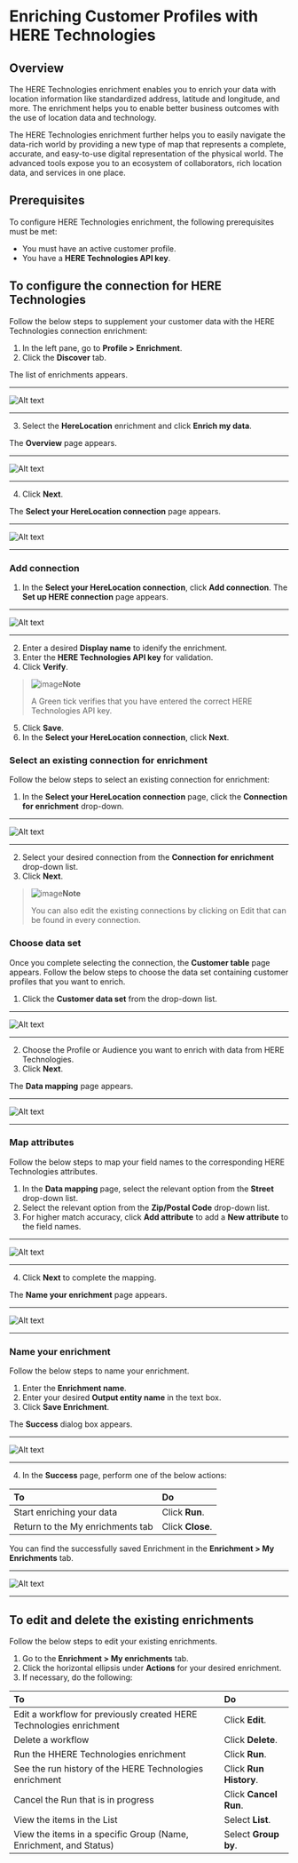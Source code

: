 # Enriching Customer Profiles with HERE Technologies 
## Overview
The HERE Technologies enrichment enables you to enrich your data with location information like standardized address, latitude and longitude, and more. The enrichment helps you to enable better business outcomes with the use of location data and technology.

The HERE Technologies enrichment further helps you to easily navigate the data-rich world by providing a new type of map that represents a complete, accurate, and easy-to-use digital representation of the physical world. The advanced tools expose you to an ecosystem of collaborators, rich location data, and services in one place.  
## Prerequisites  
To configure HERE Technologies enrichment, the following prerequisites must be met: 
- You must have an active customer profile.  
- You have a **HERE Technologies API key**.
## To configure the connection for HERE Technologies
Follow the below steps to supplement your customer data with the HERE Technologies connection enrichment: 
1. In the left pane, go to **Profile > Enrichment**.
2. Click the **Discover** tab.

The list of enrichments appears.  

---

![Alt text](/doc_snippets/HERETechnologies_Enrichment_new.png)  

---

3. Select the **HereLocation** enrichment and click **Enrich my data**. 

The **Overview** page appears.  

---

![Alt text](/doc_snippets/HERETechnologies_Overview.png)  

---

4. Click **Next**.  

The **Select your HereLocation connection** page appears.  

---

![Alt text](/doc_snippets/HERETechnologies_Connect_New.png)  

---   

### Add connection

1. In the **Select your HereLocation connection**, click **Add connection**. The **Set up HERE connection** page appears.  
   
---

![Alt text](/doc_snippets/HERETechnologies_Setup_new.png)  

---   

2. Enter a desired **Display name** to idenify the enrichment.
3. Enter the **HERE Technologies API key** for validation.
4. Click **Verify**.

> ![image](/doc_snippets/Note_icon.png)**Note** 
>
> A Green tick verifies that you have entered the correct HERE Technologies API key.
   
5. Click **Save**.  
6. In the **Select your HereLocation connection**, click **Next**.  

### Select an existing connection for enrichment
Follow the below steps to select an existing connection for enrichment:  
1. In the **Select your HereLocation connection** page, click the **Connection for enrichment** drop-down.  

---

![Alt text](/doc_snippets/HERETechnologies_EnrichConnection_new.png)  

---

2. Select your desired connection from the **Connection for enrichment** drop-down list.  
3. Click **Next**.  

> ![image](/doc_snippets/Note_icon.png)**Note** 
> 
> You can also edit the existing connections by clicking on Edit that can be found in every connection.

### Choose data set
Once you complete selecting the connection, the **Customer table** page appears. Follow the below steps to choose the data set containing customer profiles that you want to enrich.

1. Click the **Customer data set** from the drop-down list.  

---

![Alt text](/doc_snippets/HERETechnologies_Requireddata_new.png)

---

2. Choose the Profile or Audience you want to enrich with data from HERE Technologies.  
3. Click **Next**. 

The **Data mapping** page appears.

---

![Alt text](/doc_snippets/HERETechnologies_DataMapping1.png)

---

### Map attributes
Follow the below steps to map your field names to the corresponding HERE Technologies attributes.

1. In the **Data mapping** page, select the relevant option from the **Street** drop-down list.
2. Select the relevant option from the **Zip/Postal Code** drop-down list.
3. For higher match accuracy, click **Add attribute** to add a **New attribute** to the field names. 

---

![Alt text](/doc_snippets/HERETechnologies_Datamapping_new.png)

---

4. Click **Next** to complete the mapping. 

The **Name your enrichment** page appears.  

---  

![Alt text](/doc_snippets/HERETechnologies_NameYourEnrichment.png)  

---  

### Name your enrichment
Follow the below steps to name your enrichment.
1. Enter the **Enrichment name**.  
2. Enter your desired **Output entity name** in the text box.  
3. Click **Save Enrichment**. 

The **Success** dialog box appears.

---

![Alt text](/doc_snippets/HERETechnologies_Runpage.png)  

---

4. In the **Success** page, perform one of the below actions:  
  
|To|Do|
| :- | :- |
| Start enriching your data | Click **Run**. |
| Return to the My enrichments tab | Click **Close**. |  
   
 You can find the successfully saved Enrichment in the **Enrichment > My Enrichments** tab.
 
---

![Alt text](/doc_snippets/HERETechnologies_Myenrichments_new.png)  

---

## To edit and delete the existing enrichments

Follow the below steps to edit your existing enrichments.

1. Go to the **Enrichment > My enrichments** tab.
2. Click the horizontal ellipsis under **Actions** for your desired enrichment.
3. If necessary, do the following:

| To | Do |
| :- | :- |
| Edit a workflow for previously created HERE Technologies enrichment | Click **Edit**. |
| Delete a workflow | Click **Delete**. |
| Run the HHERE Technologies enrichment | Click **Run**. |
| See the run history of the HERE Technologies enrichment | Click **Run History**. |
| Cancel the Run that is in progress | Click **Cancel Run**. |
| View the items in the List | Select **List**. |
| View the items in a specific Group (Name, Enrichment, and Status) | Select **Group by**. |
